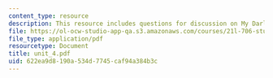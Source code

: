 ```yaml
---
content_type: resource
description: This resource includes questions for discussion on My Darling Clementine.
file: https://ol-ocw-studio-app-qa.s3.amazonaws.com/courses/21l-706-studies-in-film-fall-2005/622ea9d8190a534d7745caf94a384b3c_unit_4.pdf
file_type: application/pdf
resourcetype: Document
title: unit_4.pdf
uid: 622ea9d8-190a-534d-7745-caf94a384b3c
---
```

